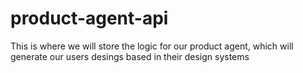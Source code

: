 # product-agent-api
This is where we will store the logic for our product agent, which will generate our users desings based in their design systems

